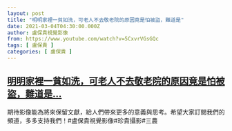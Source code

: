 ```yaml
---
layout: post
title: "明明家裡一貧如洗，可老人不去敬老院的原因竟是怕被盜，難道是"
date: 2021-03-04T04:30:00.000Z
author: 盧保貴視覺影像
from: https://www.youtube.com/watch?v=5CxvrVGsGQc
tags: [ 盧保貴 ]
categories: [ 盧保貴 ]
---
```

<!--1614832200000-->
[明明家裡一貧如洗，可老人不去敬老院的原因竟是怕被盜，難道是...](https://www.youtube.com/watch?v=5CxvrVGsGQc)
------

<div>
期待影像能為將來保留文獻，給人們帶來更多的意義與思考。希望大家訂閱我們的頻道，多多支持我們！#盧保貴視覺影像#珍貴攝影#三農
</div>
